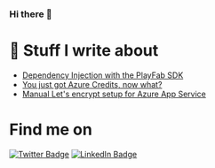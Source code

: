 ### Hi there 👋

<!--
**Annonator/Annonator** is a ✨ _special_ ✨ repository because its `README.md` (this file) appears on your GitHub profile.

Here are some ideas to get you started:

- 🔭 I’m currently working on ...
- 🌱 I’m currently learning ...
- 👯 I’m looking to collaborate on ...
- 🤔 I’m looking for help with ...
- 💬 Ask me about ...
- 📫 How to reach me: ...
- 😄 Pronouns: ...
- ⚡ Fun fact: ...
-->
# 📩 Stuff I write about
<!-- BLOG-POST-LIST:START -->
- [Dependency Injection with the PlayFab SDK](https://multiplayer.cloud/dependency-injection-with-the-playfab-sdk/)
- [You just got Azure Credits, now what?](https://multiplayer.cloud/you-just-got-azure-credits-what-now/)
- [Manual Let&#39;s encrypt setup for Azure App Service](https://multiplayer.cloud/manual-lets-encrypt-setup-for-azure-app-service/)
<!-- BLOG-POST-LIST:END -->

# Find me on
[![Twitter Badge](https://img.shields.io/badge/Twitter-Profile-informational?style=flat&logo=twitter&logoColor=white&color=1CA2F1)](https://twitter.com/Annonator)
[![LinkedIn Badge](https://img.shields.io/badge/LinkedIn-Profile-informational?style=flat&logo=linkedin&logoColor=white&color=0D76A8)](https://www.linkedin.com/in/pohla/)

